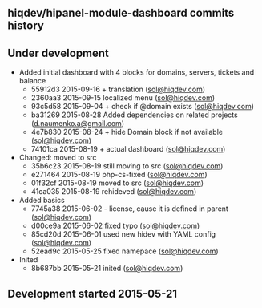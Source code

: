 hiqdev/hipanel-module-dashboard commits history
-----------------------------------------------

## Under development

- Added initial dashboard with 4 blocks for domains, servers, tickets and balance
    - 55912d3 2015-09-16 + translation (sol@hiqdev.com)
    - 2360aa3 2015-09-15 localized menu (sol@hiqdev.com)
    - 93c5d58 2015-09-04 + check if @domain exists (sol@hiqdev.com)
    - ba31269 2015-08-28 Added dependencies on related projects (d.naumenko.a@gmail.com)
    - 4e7b830 2015-08-24 + hide Domain block if not available (sol@hiqdev.com)
    - 74101ca 2015-08-19 + actual dashboard (sol@hiqdev.com)
- Changed: moved to src
    - 35b6c23 2015-08-19 still moving to src (sol@hiqdev.com)
    - e271464 2015-08-19 php-cs-fixed (sol@hiqdev.com)
    - 01f32cf 2015-08-19 moved to src (sol@hiqdev.com)
    - 41ca035 2015-08-19 rehideved (sol@hiqdev.com)
- Added basics
    - 7745a38 2015-06-02 - license, cause it is defined in parent (sol@hiqdev.com)
    - d00ce9a 2015-06-02 fixed typo (sol@hiqdev.com)
    - 85cd20d 2015-06-01 used new hidev with YAML config (sol@hiqdev.com)
    - 52ead9c 2015-05-25 fixed namepace (sol@hiqdev.com)
- Inited
    - 8b687bb 2015-05-21 inited (sol@hiqdev.com)

## Development started 2015-05-21

